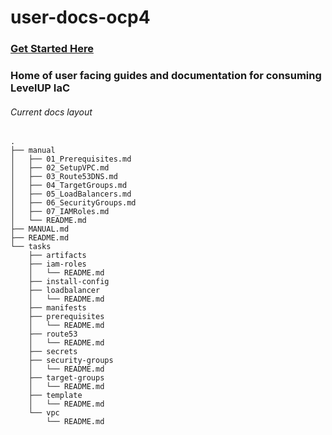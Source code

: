 # user-docs-ocp4    
### [Get Started Here](MANUAL.md)
### Home of user facing guides and documentation for consuming LevelUP IaC    
###### Current docs layout
```
.
├── manual
│   ├── 01_Prerequisites.md
│   ├── 02_SetupVPC.md
│   ├── 03_Route53DNS.md
│   ├── 04_TargetGroups.md
│   ├── 05_LoadBalancers.md
│   ├── 06_SecurityGroups.md
│   ├── 07_IAMRoles.md
│   └── README.md
├── MANUAL.md
├── README.md
└── tasks
    ├── artifacts
    ├── iam-roles
    │   └── README.md
    ├── install-config
    ├── loadbalancer
    │   └── README.md
    ├── manifests
    ├── prerequisites
    │   └── README.md
    ├── route53
    │   └── README.md
    ├── secrets
    ├── security-groups
    │   └── README.md
    ├── target-groups
    │   └── README.md
    ├── template
    │   └── README.md
    └── vpc
        └── README.md

```

